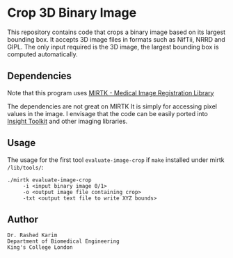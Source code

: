 # Crop 3D Binary Image
This repository contains code that crops a binary image based on its largest bounding box. It accepts 3D image files in formats such as NifTii, NRRD and GIPL. The only input required is the 3D image, the largest bounding box is computed automatically. 

## Dependencies
Note that this program uses [MIRTK - Medical Image Registration Library](https://github.com/BioMedIA/MIRTK) 

The dependencies are not great on MIRTK It is simply for accessing pixel values in the image. I envisage that the code can be easily ported into [Insight Toolkit](https://github.com/InsightSoftwareConsortium/ITK) and other imaging libraries. 

## Usage 
The usage for the first tool ```evaluate-image-crop``` if ``make`` installed under mirtk ``/lib/tools/``:
```
./mirtk evaluate-image-crop 
     -i <input binary image 0/1> 
     -o <output image file containing crop>
     -txt <output text file to write XYZ bounds>
```



## Author 
```
Dr. Rashed Karim 
Department of Biomedical Engineering 
King's College London 
```
